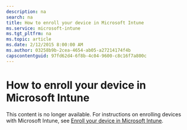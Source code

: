 ```yaml
---
description: na
search: na
title: How to enroll your device in Microsoft Intune
ms.service: microsoft-intune
ms.tgt_pltfrm: na
ms.topic: article
ms.date: 2/12/2015 8:00:00 AM
ms.author: 03258b9b-2cea-4654-ab05-a27214174f4b
capscontentguid: 97fd62d4-6f8b-4c04-9600-c8c16f7a800c
---
```

# How to enroll your device in Microsoft Intune
This content is no longer available. For instructions on enrolling devices with Microsoft Intune, see [Enroll your device in Microsoft Intune](../Topic/Enroll_your_device_in_Microsoft_Intune.md).

## <a name="BKMK_enroll"></a>